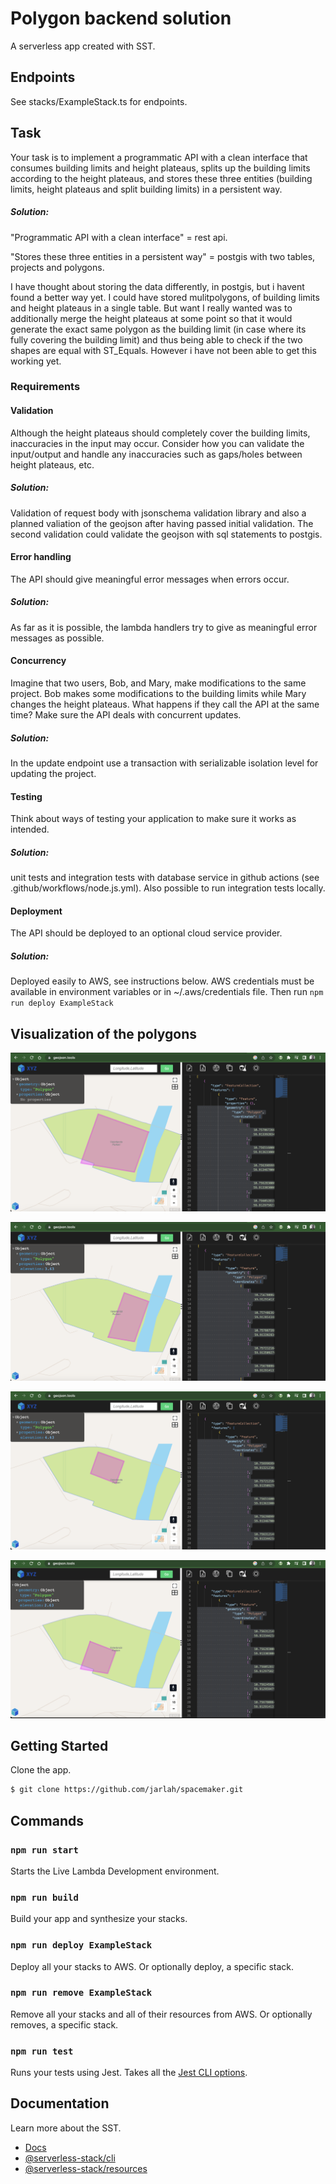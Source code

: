 # Polygon backend solution

A serverless app created with SST.

## Endpoints

See stacks/ExampleStack.ts for endpoints.

## Task
Your task is to implement a programmatic API with a clean interface that consumes building
limits and height plateaus, splits up the building limits according to the height plateaus, and
stores these three entities (building limits, height plateaus and split building limits) in a
persistent way.
##### Solution:
"Programmatic API with a clean interface" = rest api.

"Stores these three entities in a persistent way" = postgis with two tables, projects and polygons.

I have thought about storing the data differently, in postgis, but i havent found a better way yet. I could have stored mulitpolygons, of building limits and height plateaus in a single table. But want I really wanted was to additionally merge the height plateaus at some point so that it would generate the exact same polygon as the building limit (in case where its fully covering the building limit) and thus being able to check if the two shapes are equal with ST_Equals. However i have not been able to get this working yet.

### Requirements

#### Validation
Although the height plateaus should completely cover the building limits, inaccuracies in the
input may occur. Consider how you can validate the input/output and handle any
inaccuracies such as gaps/holes between height plateaus, etc.
##### Solution:
Validation of request body with jsonschema validation library and also a planned valiation of the geojson after having passed initial validation. The second validation could validate the geojson with sql statements to postgis.

#### Error handling
The API should give meaningful error messages when errors occur.
##### Solution:
As far as it is possible, the lambda handlers try to give as meaningful error messages as possible.

#### Concurrency
Imagine that two users, Bob, and Mary, make modifications to the same project. Bob makes
some modifications to the building limits while Mary changes the height plateaus. What
happens if they call the API at the same time? Make sure the API deals with concurrent
updates.
##### Solution: 
In the update endpoint use a transaction with serializable isolation level for updating the project.

#### Testing
Think about ways of testing your application to make sure it works as intended.
##### Solution: 
unit tests and integration tests with database service in github actions (see .github/workflows/node.js.yml). Also possible to run integration tests locally.

#### Deployment
The API should be deployed to an optional cloud service provider.
##### Solution: 
Deployed easily to AWS, see instructions below. AWS credentials must be available in environment variables or in ~/.aws/credentials file. Then run `npm run deploy ExampleStack`

## Visualization of the polygons

![Kiku](screenshot1.png)

![Kiku](screenshot2.png)

![Kiku](screenshot3.png)

![Kiku](screenshot4.png)

## Getting Started

Clone the app.

```bash
$ git clone https://github.com/jarlah/spacemaker.git
```

## Commands

### `npm run start`

Starts the Live Lambda Development environment.

### `npm run build`

Build your app and synthesize your stacks.

### `npm run deploy ExampleStack`

Deploy all your stacks to AWS. Or optionally deploy, a specific stack.

### `npm run remove ExampleStack`

Remove all your stacks and all of their resources from AWS. Or optionally removes, a specific stack.

### `npm run test`

Runs your tests using Jest. Takes all the [Jest CLI options](https://jestjs.io/docs/en/cli).

## Documentation

Learn more about the SST.

- [Docs](https://docs.sst.dev/)
- [@serverless-stack/cli](https://docs.sst.dev/packages/cli)
- [@serverless-stack/resources](https://docs.sst.dev/packages/resources)
